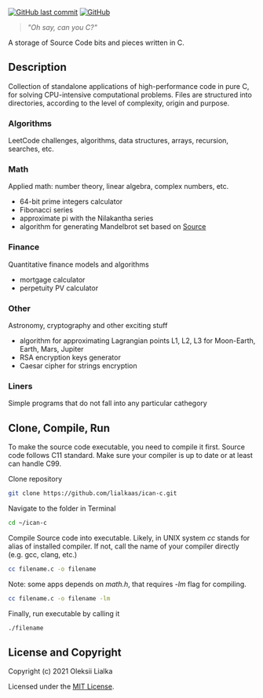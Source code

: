 [![GitHub last commit](https://img.shields.io/github/last-commit/lialkaas/hello-c.svg)](CHANGELOG.md)
[![GitHub](https://img.shields.io/github/license/lialkaas/hello-c.svg)](LICENSE.md)

>_"Oh say, can you C?"_

A storage of Source Code bits and pieces written in C.


## Description
Collection of standalone applications of high-performance code in pure C, for solving CPU-intensive computational problems. Files are structured into directories, according to the level of complexity, origin and purpose.

### Algorithms
LeetCode challenges, algorithms, data structures, arrays, recursion, searches, etc.

### Math
Applied math: number theory, linear algebra, complex numbers, etc.

- 64-bit prime integers calculator
- Fibonacci series
- approximate pi with the Nilakantha series
- algorithm for generating Mandelbrot set based on [Source](https://rosettacode.org/)

### Finance
Quantitative finance models and algorithms
- mortgage calculator
- perpetuity PV calculator

### Other
Astronomy, cryptography and other exciting stuff
- algorithm for approximating Lagrangian points L1, L2, L3 for Moon-Earth, Earth, Mars, Jupiter
- RSA encryption keys generator
- Caesar cipher for strings encryption

### Liners
Simple programs that do not fall into any particular cathegory


## Clone, Compile, Run
To make the source code executable, you need to compile it first. Source code follows C11 standard. Make sure your compiler is up to date or at least can handle C99.

Clone repository
```bash
git clone https://github.com/lialkaas/ican-c.git
```

Navigate to the folder in Terminal
```bash
cd ~/ican-c
```

Compile Source code into executable. Likely, in UNIX system _cc_ stands for alias of installed compiler. If not, call the name of your compiler directly (e.g. gcc, clang, etc.)
```bash
cc filename.c -o filename
```

Note: some apps depends on _math.h_, that requires _-lm_ flag for compiling.
```bash
cc filename.c -o filename -lm
```

Finally, run executable by calling it
```bash
./filename
```


## License and Copyright
Copyright (c) 2021 Oleksii Lialka

Licensed under the [MIT License](LICENSE.md).
